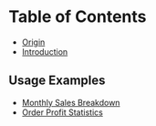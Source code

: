 # Table of Contents

* [Origin](ORIGIN.md)
* [Introduction](README.md)

## Usage Examples

* [Monthly Sales Breakdown](Example/Monthly-Sales-Breakdown.md)
* [Order Profit Statistics](Example/Order-Profit-Statistics.md)